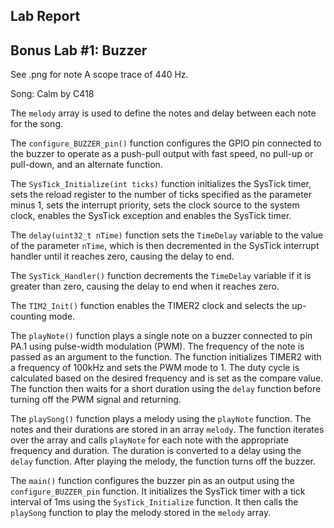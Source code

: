 ##  Lab Report ##

## Bonus Lab #1: Buzzer ##
See .png for note A scope trace of 440 Hz.

Song: Calm by C418

The `melody` array is used to define the notes and delay between each note for the song.

The `configure_BUZZER_pin()` function configures the GPIO pin connected to the buzzer to operate as a push-pull output with fast speed, no pull-up or pull-down, and an alternate function.

The `SysTick_Initialize(int ticks)` function initializes the SysTick timer, sets the reload register to the number of ticks specified as the parameter minus 1, sets the interrupt priority, sets the clock source to the system clock, enables the SysTick exception and enables the SysTick timer.

The `delay(uint32_t nTime)` function sets the `TimeDelay` variable to the value of the parameter `nTime`, which is then decremented in the SysTick interrupt handler until it reaches zero, causing the delay to end.

The `SysTick_Handler()` function decrements the `TimeDelay` variable if it is greater than zero, causing the delay to end when it reaches zero.

The `TIM2_Init()` function enables the TIMER2 clock and selects the up-counting mode.

The `playNote()` function plays a single note on a buzzer connected to pin PA.1 using pulse-width modulation (PWM). The frequency of the note is passed as an argument to the function. The function initializes TIMER2 with a frequency of 100kHz and sets the PWM mode to 1. The duty cycle is calculated based on the desired frequency and is set as the compare value. The function then waits for a short duration using the `delay` function before turning off the PWM signal and returning.

The `playSong()` function plays a melody using the `playNote` function. The notes and their durations are stored in an array `melody`. The function iterates over the array and calls `playNote` for each note with the appropriate frequency and duration. The duration is converted to a delay using the `delay` function. After playing the melody, the function turns off the buzzer.

The `main()` function configures the buzzer pin as an output using the `configure_BUZZER_pin` function. It initializes the SysTick timer with a tick interval of 1ms using the `SysTick_Initialize` function. It then calls the `playSong` function to play the melody stored in the `melody` array.